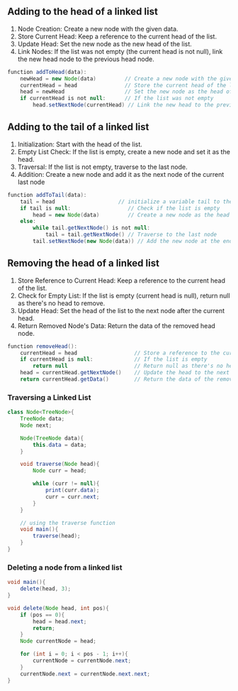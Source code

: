## Adding to the head of a linked list
1. Node Creation: Create a new node with the given data.
2. Store Current Head: Keep a reference to the current head of the list.
3. Update Head: Set the new node as the new head of the list.
4. Link Nodes: If the list was not empty (the current head is not null), link the new head node to the previous head node.
```java
function addToHead(data):
    newHead = new Node(data)         // Create a new node with the given data
    currentHead = head               // Store the current head of the list
    head = newHead                   // Set the new node as the head of the list
    if currentHead is not null:      // If the list was not empty
        head.setNextNode(currentHead) // Link the new head to the previous head
```

## Adding to the tail of a linked list
1. Initialization: Start with the head of the list.
2. Empty List Check: If the list is empty, create a new node and set it as the head.
3. Traversal: If the list is not empty, traverse to the last node.
4. Addition: Create a new node and add it as the next node of the current last node
```java
function addToTail(data):
    tail = head                    // initialize a variable tail to the head
    if tail is null:                  // Check if the list is empty
        head = new Node(data)         // Create a new node as the head
    else:
        while tail.getNextNode() is not null:
            tail = tail.getNextNode() // Traverse to the last node
        tail.setNextNode(new Node(data)) // Add the new node at the end
```

## Removing the head of a linked list
1. Store Reference to Current Head: Keep a reference to the current head of the list.
2. Check for Empty List: If the list is empty (current head is null), return null as there's no head to remove.
3. Update Head: Set the head of the list to the next node after the current head.
4. Return Removed Node's Data: Return the data of the removed head node.
```java
function removeHead():
    currentHead = head                  // Store a reference to the current head node
    if currentHead is null:             // If the list is empty
        return null                     // Return null as there's no head to remove
    head = currentHead.getNextNode()    // Update the head to the next node
    return currentHead.getData()        // Return the data of the removed head node
```

### Traversing a Linked List
```java
class Node<TreeNode>{
    TreeNode data;
    Node next;

    Node(TreeNode data){
        this.data = data;
    }

    void traverse(Node head){
        Node curr = head;

        while (curr != null){
            print(curr.data);
            curr = curr.next;
        }
    }

    // using the traverse function
    void main(){
        traverse(head);
    }
}
```

### Deleting a node from a linked list
```java
void main(){
    delete(head, 3);
}

void delete(Node head, int pos){
    if (pos == 0){
        head = head.next;
        return;
    }
    Node currentNode = head;

    for (int i = 0; i < pos - 1; i++){
        currentNode = currentNode.next;
    }
    currentNode.next = currentNode.next.next;
}
```

